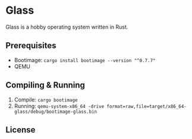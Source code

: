 # Glass

Glass is a hobby operating system written in Rust.

## Prerequisites

- Bootimage: ``cargo install bootimage --version "^0.7.7"``
- QEMU

 ## Compiling & Running
 
1. Compile: ``cargo bootimage``
2. Running: ``qemu-system-x86_64 -drive format=raw,file=target/x86_64-glass/debug/bootimage-glass.bin``

## License

